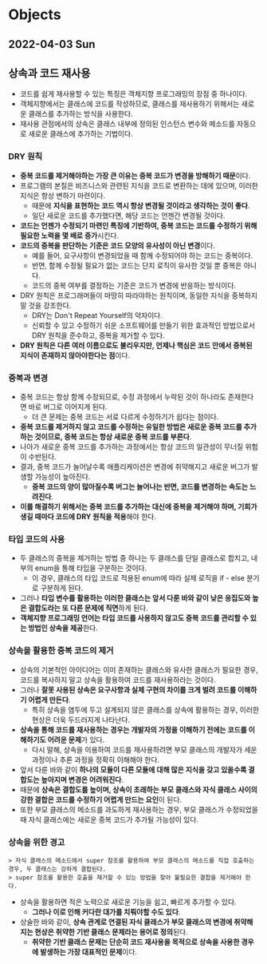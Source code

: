 # Objects
## 2022-04-03 Sun

## 상속과 코드 재사용
* 코드를 쉽게 재사용할 수 있는 특징은 객체지향 프로그래밍의 장점 중 하나이다.
* 객체지향에서는 클래스에 코드를 작성하므로, 클래스를 재사용하기 위해서는 새로운 클래스를 추가하는 방식을 사용한다.
* 재사용 관점에서의 상속은 클래스 내부에 정의된 인스턴스 변수와 메소드를 자동으로 새로운 클래스에 추가하는 기법이다.

### DRY 원칙
* **중복 코드를 제거해야하는 가장 큰 이유는 중복 코드가 변경을 방해하기 때문**이다.
* 프로그램의 본질은 비즈니스와 관련된 지식을 코드로 변환하는 데에 있으며, 이러한 지식은 항상 변하기 마련이다.
  * 때문에 **지식을 표현하는 코드 역시 항상 변경될 것이라고 생각하는 것이 좋다**.
  * 일단 새로운 코드를 추가했다면, 해당 코드는 언젠간 변경될 것이다.
* **코드는 언젠가 수정되기 마련인 특징에 기반하여, 중복 코드는 코드를 수정하기 위해 필요한 노력을 몇 배로 증가**시킨다.
* **코드의 중복을 판단하는 기준은 코드 모양의 유사성이 아닌 변경**이다.
  * 예를 들어, 요구사항이 변경되었을 때 함께 수정되어야 하는 코드는 중복이다.
  * 반면, 함께 수정될 필요가 없는 코드는 단지 로직이 유사한 것일 뿐 중복은 아니다.
  * 코드의 중복 여부를 결정하는 기준은 코드가 변경에 반응하는 방식이다.
* DRY 원칙은 프로그래머들이 마땅히 따라야하는 원칙이며, 동일한 지식을 중복하지 말 것을 강조한다.
  * DRY는 Don't Repeat Yourself의 약자이다.
  * 신뢰할 수 있고 수정하기 쉬운 소프트웨어를 만들기 위한 효과적인 방법으로서 DRY 원칙을 준수하고, 중복을 제거할 수 있다.
* **DRY 원칙은 다른 여러 이름으로도 불리우지만, 언제나 핵심은 코드 안에서 중복된 지식이 존재하지 않아야한다는 점**이다.

### 중복과 변경
* 중복 코드는 항상 함께 수정되므로, 수정 과정에서 누락된 것이 하나라도 존재한다면 바로 버그로 이어지게 된다.
  * 더 큰 문제는 중복 코드는 서로 다르게 수정하기가 쉽다는 점이다.
* **중복 코드를 제거하지 않고 코드를 수정하는 유일한 방법은 새로운 중복 코드를 추가하는 것이므로, 중복 코드는 항상 새로운 중복 코드를 부른다**.
* 나아가 새로운 중복 코드를 추가하는 과정에서는 항상 코드의 일관성이 무너질 위험이 수반된다.
* 결과, 중복 코드가 늘어날수록 애플리케이션은 변경에 취약해지고 새로운 버그가 발생할 가능성이 높아진다.
  * **중복 코드의 양이 많아질수록 버그는 늘어나는 반면, 코드를 변경하는 속도는 느려진다**.
* **이를 해결하기 위해서는 중복 코드를 추가하는 대신에 중복을 제거해야 하며, 기회가 생길 때마다 코드에 DRY 원칙을 적용**해야 한다.

### 타입 코드의 사용
* 두 클래스의 중복을 제거하는 방법 중 하나는 두 클래스를 단일 클래스로 합치고, 내부의 enum을 통해 타입을 구분하는 것이다.
  * 이 경우, 클래스의 타입 코드로 적용된 enum에 따라 실제 로직을 if - else 분기로 구분하게 된다.
* 그러나 **타입 변수를 활용하는 이러한 클래스는 앞서 다룬 바와 같이 낮은 응집도와 높은 결합도라는 또 다른 문제에 직면**하게 된다.
* **객체지향 프로그래밍 언어는 타입 코드를 사용하지 않고도 중복 코드를 관리할 수 있는 방법인 상속을 제공**한다.

### 상속을 활용한 중복 코드의 제거
* 상속의 기본적인 아이디어는 이미 존재하는 클래스와 유사한 클래스가 필요한 경우, 코드를 복사하지 말고 상속을 활용하여 코드를 재사용하라는 것이다.
* 그러나 **잘못 사용된 상속은 요구사항과 실제 구현의 차이를 크게 벌려 코드를 이해하기 어렵게 만든다**.
  * 특히 상속을 염두에 두고 설계되지 않은 클래스를 상속에 활용하는 경우, 이러한 현상은 더욱 두드러지게 나타난다.
* **상속을 통해 코드를 재사용하는 경우는 개발자의 가정을 이해하기 전에는 코드를 이해하기도 어려운 문제**가 있다.
  * 다시 말해, 상속을 이용하여 코드를 재사용하려면 부모 클래스의 개발자가 세운 과정이나 추론 과정을 정확히 이해해야 한다.
* 앞서 다룬 바와 같이 **하나의 모듈이 다른 모듈에 대해 많은 지식을 갖고 있을수록 결합도는 높아지며 변경은 어려워진다**.
* 때문에 **상속은 결합도를 높이며, 상속이 초래하는 부모 클래스와 자식 클래스 사이의 강한 결합은 코드를 수정하기 어렵게 만드는 요인**이 된다.
* 또한 부모 클래스의 메소드를 과도하게 재사용하는 경우, 부모 클래스가 수정되었을 때 자식 클래스에는 새로운 중복 코드가 추가될 가능성이 있다.

### 상속을 위한 경고
```
> 자식 클래스의 메소드에서 super 참조를 활용하여 부모 클래스의 메소드를 직접 호출하는 경우, 두 클래스는 강하게 결합된다.
> super 참조를 활용한 호출을 제거할 수 있는 방법을 찾아 불필요한 결합을 제거해야 한다.
```
* 상속을 활용하면 적은 노력으로 새로운 기능을 쉽고, 빠르게 추가할 수 있다.
  * **그러나 이로 인해 커다란 대가를 치뤄야할 수도 있다**.
* 상술한 바와 같이, **상속 관계로 연결된 자식 클래스가 부모 클래스의 변경에 취약해지는 현상은 취약한 기반 클래스 문제라는 용어로 정의**된다.
  * **취약한 기반 클래스 문제는 단순히 코드 재사용을 목적으로 상속을 사용한 경우에 발생하는 가장 대표적인 문제**이다. 